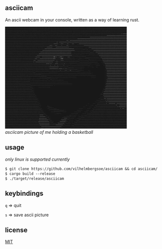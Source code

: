 ## asciicam

An ascii webcam in your console, written as a way of learning rust.

<img alt="asciicam picture of me holding a basketball" src="static/asciicam-basketball.webp" width="400px"/> <br/>
_asciicam picture of me holding a basketball_

## usage

*only linux is supported currently*

```console
$ git clone https://github.com/vilhelmbergsoe/asciicam && cd asciicam/
$ cargo build --release
$ ./target/release/asciicam
```

## keybindings

`q` => quit

`s` => save ascii picture

## license

[MIT](https://choosealicense.com/licenses/mit/)
